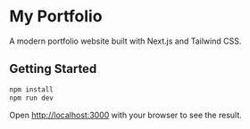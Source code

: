 # My Portfolio

A modern portfolio website built with Next.js and Tailwind CSS.

## Getting Started

```bash
npm install
npm run dev
```

Open [http://localhost:3000](http://localhost:3000) with your browser to see the result.
